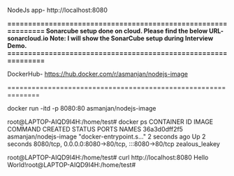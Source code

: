 NodeJs app- http://localhost:8080

****==============================================================
Sonarcube setup done on cloud. Please find the below URL-
sonarcloud.io
Note: I will show the SonarCube setup during Interview Demo.
==============================================================****

DockerHub- https://hub.docker.com/r/asmanjan/nodejs-image

==============================================================

docker run -itd -p 8080:80 asmanjan/nodejs-image

root@LAPTOP-AIQD9I4H:/home/test# docker ps
CONTAINER ID   IMAGE                   COMMAND                  CREATED         STATUS         PORTS
                         NAMES
36a3d0dff2f5   asmanjan/nodejs-image   "docker-entrypoint.s…"   2 seconds ago   Up 2 seconds   8080/tcp, 0.0.0.0:8080->80/tcp, :::8080->80/tcp   zealous_leakey


root@LAPTOP-AIQD9I4H:/home/test# curl http://localhost:8080
Hello World!root@LAPTOP-AIQD9I4H:/home/test#
